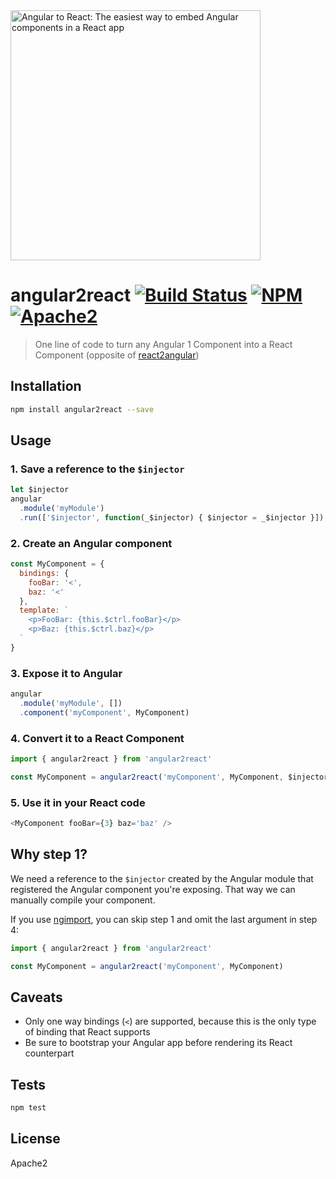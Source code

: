 <img alt="Angular to React: The easiest way to embed Angular components in a React app" src="https://raw.githubusercontent.com/coatue/angular2react/master/logo.png" width="400px" />

# angular2react [![Build Status](https://img.shields.io/circleci/project/coatue/angular2react.svg?branch=master&style=flat-square)](https://circleci.com/gh/coatue/angular2react) [![NPM](https://img.shields.io/npm/v/angular2react.svg?style=flat-square)](https://www.npmjs.com/package/angular2react) [![Apache2](https://img.shields.io/npm/l/angular2react.svg?style=flat-square)](https://opensource.org/licenses/Apache2)

> One line of code to turn any Angular 1 Component into a React Component (opposite of [react2angular](https://github.com/coatue/react2angular))

## Installation

```sh
npm install angular2react --save
```

## Usage

### 1. Save a reference to the `$injector`

```js
let $injector
angular
  .module('myModule')
  .run(['$injector', function(_$injector) { $injector = _$injector }])
```

### 2. Create an Angular component

```js
const MyComponent = {
  bindings: {
    fooBar: '<',
    baz: '<'
  },
  template: `
    <p>FooBar: {this.$ctrl.fooBar}</p>
    <p>Baz: {this.$ctrl.baz}</p>
  `
}
```

### 3. Expose it to Angular

```js
angular
  .module('myModule', [])
  .component('myComponent', MyComponent)
```

### 4. Convert it to a React Component

```js
import { angular2react } from 'angular2react'

const MyComponent = angular2react('myComponent', MyComponent, $injector)
```

### 5. Use it in your React code

```js
<MyComponent fooBar={3} baz='baz' />
```

## Why step 1?

We need a reference to the `$injector` created by the Angular module that registered the Angular component you're exposing. That way we can manually compile your component.

If you use [ngimport](https://github.com/bcherny/ngimport), you can skip step 1 and omit the last argument in step 4:

```js
import { angular2react } from 'angular2react'

const MyComponent = angular2react('myComponent', MyComponent)
```

## Caveats

- Only one way bindings (`<`) are supported, because this is the only type of binding that React supports
- Be sure to bootstrap your Angular app before rendering its React counterpart

## Tests

```sh
npm test
```

## License

Apache2
